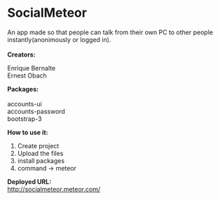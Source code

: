 SocialMeteor
============

An app made so that people can talk from their own PC to other people instantly(anonimously or logged in).
<br><br>
<b>Creators:</b><br>
  
  Enrique Bernalte<br>
  Ernest Obach<br>

<b>Packages: </b>
<br><br>
  accounts-ui<br>
  accounts-password<br>
  bootstrap-3<br>

<b>How to use it:</b><br>

  1) Create project<br>
  2) Upload the files<br>
  3) install packages<br>
  4) command -> meteor<br>

<b>Deployed URL:</b>
<br>
  http://socialmeteor.meteor.com/
